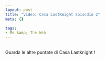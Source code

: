 ```yaml
--- 
layout: post
title: "Video: Casa LastKnight Episodio 2"
meta: {}

tags: 
- Me &amp; The Web
---
```

<object type="application/x-shockwave-flash" width="396" height="300" data="http://www.vimeo.com/moogaloop.swf?clip_id=664475&amp;server=www.vimeo.com&amp;fullscreen=1&amp;show_title=1&amp;show_byline=1&amp;show_portrait=0&amp;color=00adef">	<param name="quality" value="best" />	<param name="allowfullscreen" value="true" />	<param name="scale" value="showAll" /></object><br>Guarda le altre puntate di Casa Lastknight ! 
